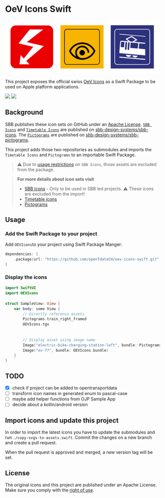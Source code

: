 # OeV Icons Swift

![oev-icons-preview](./preview/oev-icons-preview.svg)

This project exposes the official swiss [OeV Icons](https://digital.sbb.ch/en/foundation/assets/fpl/) as a Swift Package to be used on Apple platform applications.

[![](https://img.shields.io/endpoint?url=https%3A%2F%2Fswiftpackageindex.com%2Fapi%2Fpackages%2FopenTdataCH%2Foev-icons-swift%2Fbadge%3Ftype%3Dswift-versions)](https://swiftpackageindex.com/openTdataCH/oev-icons-swift)
[![](https://img.shields.io/endpoint?url=https%3A%2F%2Fswiftpackageindex.com%2Fapi%2Fpackages%2FopenTdataCH%2Foev-icons-swift%2Fbadge%3Ftype%3Dplatforms)](https://swiftpackageindex.com/openTdataCH/oev-icons-swift)

## Background

SBB publishes these icon sets on GitHub under an [Apache License](./LICENSE). [`SBB Icons`](https://digital.sbb.ch/en/foundation/assets/icons/) and [`Timetable Icons`](https://digital.sbb.ch/en/foundation/assets/fpl/) are published on [sbb-design-systems/sbb-icons](https://github.com/sbb-design-systems/sbb-icons). The [`Pictograms`](https://digital.sbb.ch/en/foundation/assets/pictos/) are published on [sbb-design-systems/sbb-pictograms](https://github.com/sbb-design-systems/sbb-pictograms).

This project adds those two repositories as submodules and imports the `Timetable Icons` and `Pictograms` to an importable Swift Package.

> ⚠️ Due to [usage restrictions](https://digital.sbb.ch/en/foundation/assets/icons/) on `SBB Icons`, those assets are excluded from the package.

> **For more details about icon sets visit**
>
> - [SBB icons](https://digital.sbb.ch/en/foundation/assets/icons/) - Only to be used in SBB led projects. ⚠️ These icons are excluded from the import!
> - [Timetable icons](https://digital.sbb.ch/en/foundation/assets/fpl/)
> - [Pictograms](https://digital.sbb.ch/en/foundation/assets/pictos/)

## Usage

### Add the Swift Package to your project

Add `OEVIcons`to your project using Swift Package Manger:

```swift
dependencies: [
    .package(url: "https://github.com/openTdataCH/oev-icons-swift.git", branch: "main"),
]
```

### Display the icons

``` swift
import SwiftUI
import OEVIcons

struct SampleView: View {
    var body: some View {
        // Directly reference assets
        Pictograms.train_right_framed
        OEVIcons.tgv


        // Display asset using image name
        Image("electric-bike-charging-station-left", bundle: Pictograms.bundle)
        Image("ev-77", bundle: OEVIcons.bundle)
    }
}

```

## TODO

- [x] check if project can be added to opentransportdata
- [ ] transform icon names in generated enum to pascal-case
- [ ] maybe add helper functions from OJP Sample App
- [ ] decide about a kotlin/android version

## Import icons and update this project

In order to import the latest icons you have to update the submodules and run `./copy-svgs-to-assets.swift`. Commit the changes on a new branch and create a pull request.

When the pull request is approved and merged, a new version tag will be set.

## License

The original icons and this project are published under an Apache License.
Make sure you comply with the [right of use](https://digital.sbb.ch/en/foundation/brand/copyrights/).
